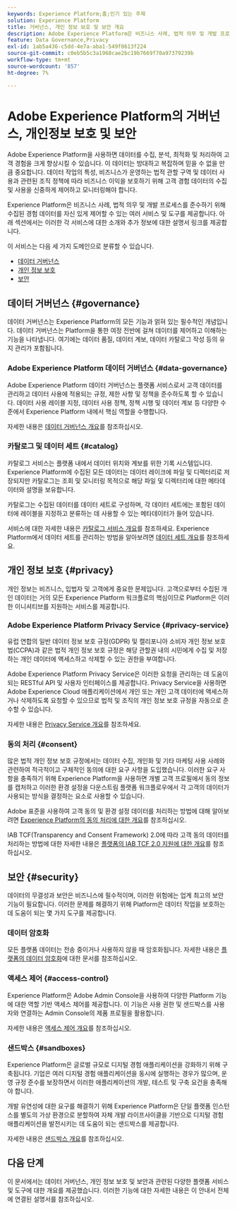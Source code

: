 ```yaml
---
keywords: Experience Platform;홈;인기 있는 주제
solution: Experience Platform
title: 거버넌스, 개인 정보 보호 및 보안 개요
description: Adobe Experience Platform은 비즈니스 사례, 법적 의무 및 개발 프로세스를 준수하기 위해 수집된 경험 데이터를 자신 있게 제어할 수 있는 몇 가지 서비스와 도구를 제공합니다.
feature: Data Governance,Privacy
exl-id: 1ab5a436-c5dd-4e7a-aba1-549f0613f224
source-git-commit: c0eb5b5c3a1968cae2bc19b7669f70a97379239b
workflow-type: tm+mt
source-wordcount: '857'
ht-degree: 7%

---
```


# Adobe Experience Platform의 거버넌스, 개인정보 보호 및 보안

Adobe Experience Platform을 사용하면 데이터를 수집, 분석, 최적화 및 처리하여 고객 경험을 크게 향상시킬 수 있습니다. 이 데이터는 방대하고 복잡하며 믿을 수 없을 만큼 중요합니다. 데이터 작업의 특성, 비즈니스가 운영하는 법적 관할 구역 및 데이터 사용과 관련된 조직 정책에 따라 비즈니스 이익을 보호하기 위해 고객 경험 데이터의 수집 및 사용을 신중하게 제어하고 모니터링해야 합니다.

Experience Platform은 비즈니스 사례, 법적 의무 및 개발 프로세스를 준수하기 위해 수집된 경험 데이터를 자신 있게 제어할 수 있는 여러 서비스 및 도구를 제공합니다. 아래 섹션에서는 이러한 각 서비스에 대한 소개와 추가 정보에 대한 설명서 링크를 제공합니다.

이 서비스는 다음 세 가지 도메인으로 분류할 수 있습니다.

* [데이터 거버넌스](#governance)
* [개인 정보 보호](#privacy)
* [보안](#security)

## 데이터 거버넌스 {#governance}

데이터 거버넌스는 Experience Platform의 모든 기능과 얽혀 있는 필수적인 개념입니다. 데이터 거버넌스는 Platform을 통한 여정 전반에 걸쳐 데이터를 제어하고 이해하는 기능을 나타냅니다. 여기에는 데이터 품질, 데이터 계보, 데이터 카탈로그 작성 등의 유지 관리가 포함됩니다.

### Adobe Experience Platform 데이터 거버넌스 {#data-governance}

Adobe Experience Platform 데이터 거버넌스는 플랫폼 서비스로서 고객 데이터를 관리하고 데이터 사용에 적용되는 규정, 제한 사항 및 정책을 준수하도록 할 수 있습니다. 데이터 사용 레이블 지정, 데이터 사용 정책, 정책 시행 및 데이터 계보 등 다양한 수준에서 Experience Platform 내에서 핵심 역할을 수행합니다.

자세한 내용은 [데이터 거버넌스 개요](../../data-governance/home.md)를 참조하십시오.

### 카탈로그 및 데이터 세트 {#catalog}

카탈로그 서비스는 플랫폼 내에서 데이터 위치와 계보를 위한 기록 시스템입니다. Experience Platform에 수집된 모든 데이터는 데이터 레이크에 파일 및 디렉터리로 저장되지만 카탈로그는 조회 및 모니터링 목적으로 해당 파일 및 디렉터리에 대한 메타데이터와 설명을 보유합니다.

카탈로그는 수집된 데이터를 데이터 세트로 구성하며, 각 데이터 세트에는 포함된 데이터에 레이블을 지정하고 분류하는 데 사용할 수 있는 메타데이터가 들어 있습니다.

서비스에 대한 자세한 내용은 [카탈로그 서비스 개요](../../catalog/home.md)를 참조하세요. Experience Platform에서 데이터 세트를 관리하는 방법을 알아보려면 [데이터 세트 개요](../../catalog/datasets/overview.md)를 참조하세요.

## 개인 정보 보호 {#privacy}

개인 정보는 비즈니스, 입법자 및 고객에게 중요한 문제입니다. 고객으로부터 수집된 개인 데이터는 거의 모든 Experience Platform 워크플로의 핵심이므로 Platform은 이러한 이니셔티브를 지원하는 서비스를 제공합니다.

### Adobe Experience Platform Privacy Service {#privacy-service}

유럽 연합의 일반 데이터 정보 보호 규정(GDPR) 및 캘리포니아 소비자 개인 정보 보호법(CCPA)과 같은 법적 개인 정보 보호 규정은 해당 관할권 내의 시민에게 수집 및 저장하는 개인 데이터에 액세스하고 삭제할 수 있는 권한을 부여합니다.

Adobe Experience Platform Privacy Service은 이러한 요청을 관리하는 데 도움이 되는 RESTful API 및 사용자 인터페이스를 제공합니다. Privacy Service을 사용하면 Adobe Experience Cloud 애플리케이션에서 개인 또는 개인 고객 데이터에 액세스하거나 삭제하도록 요청할 수 있으므로 법적 및 조직의 개인 정보 보호 규정을 자동으로 준수할 수 있습니다.

자세한 내용은 [Privacy Service 개요](../../privacy-service/home.md)를 참조하세요.

### 동의 처리 {#consent}

많은 법적 개인 정보 보호 규정에서는 데이터 수집, 개인화 및 기타 마케팅 사용 사례와 관련하여 적극적이고 구체적인 동의에 대한 요구 사항을 도입했습니다. 이러한 요구 사항을 충족하기 위해 Experience Platform을 사용하면 개별 고객 프로필에서 동의 정보를 캡처하고 이러한 환경 설정을 다운스트림 플랫폼 워크플로우에서 각 고객의 데이터가 사용되는 방식을 결정하는 요소로 사용할 수 있습니다.

Adobe 표준을 사용하여 고객 동의 및 환경 설정 데이터를 처리하는 방법에 대해 알아보려면 [Experience Platform의 동의 처리에 대한 개요](./consent/adobe/overview.md)를 참조하십시오.

IAB TCF(Transparency and Consent Framework) 2.0에 따라 고객 동의 데이터를 처리하는 방법에 대한 자세한 내용은 [플랫폼의 IAB TCF 2.0 지원에 대한 개요](./consent/iab/overview.md)를 참조하십시오.

## 보안 {#security}

데이터의 무결성과 보안은 비즈니스에 필수적이며, 이러한 위험에는 업계 최고의 보안 기능이 필요합니다. 이러한 문제를 해결하기 위해 Platform은 데이터 작업을 보호하는 데 도움이 되는 몇 가지 도구를 제공합니다.

### 데이터 암호화

모든 플랫폼 데이터는 전송 중이거나 사용하지 않을 때 암호화됩니다. 자세한 내용은 [플랫폼의 데이터 암호화](./encryption.md)에 대한 문서를 참조하십시오.

### 액세스 제어 {#access-control}

Experience Platform은 Adobe Admin Console을 사용하여 다양한 Platform 기능에 대한 역할 기반 액세스 제어를 제공합니다. 이 기능은 사용 권한 및 샌드박스를 사용자와 연결하는 Admin Console의 제품 프로필을 활용합니다.

자세한 내용은 [액세스 제어 개요](../../access-control/home.md)를 참조하십시오.

### 샌드박스 {#sandboxes}

Experience Platform은 글로벌 규모로 디지털 경험 애플리케이션을 강화하기 위해 구축됩니다. 기업은 여러 디지털 경험 애플리케이션을 동시에 실행하는 경우가 많으며, 운영 규정 준수를 보장하면서 이러한 애플리케이션의 개발, 테스트 및 구축 요건을 충족해야 합니다.

개발 유연성에 대한 요구를 해결하기 위해 Experience Platform은 단일 플랫폼 인스턴스를 별도의 가상 환경으로 분할하여 자체 개발 라이프사이클을 기반으로 디지털 경험 애플리케이션을 발전시키는 데 도움이 되는 샌드박스를 제공합니다.

자세한 내용은 [샌드박스 개요](../../sandboxes/home.md)를 참조하십시오.

## 다음 단계

이 문서에서는 데이터 거버넌스, 개인 정보 보호 및 보안과 관련된 다양한 플랫폼 서비스 및 도구에 대한 개요를 제공했습니다. 이러한 기능에 대한 자세한 내용은 이 안내서 전체에 연결된 설명서를 참조하십시오.
